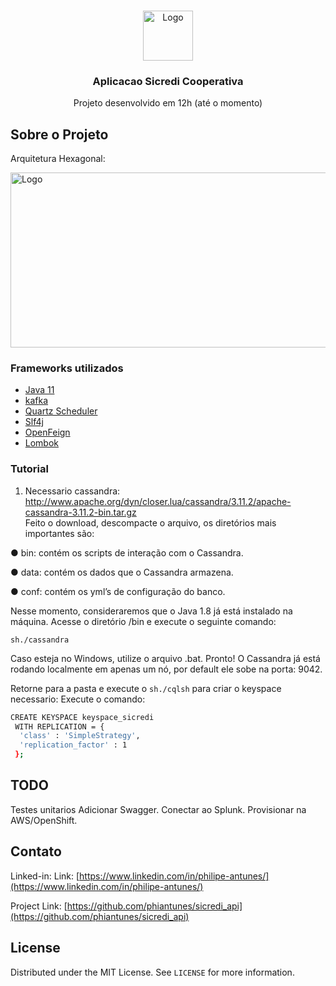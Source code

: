 
<!-- PROJECT LOGO -->
<br />
<p align="center">
  <a href="https://github.com/othneildrew/Best-README-Template">
    <img src="https://seeklogo.com/images/J/Java-logo-6BBEB11CBA-seeklogo.com.png" alt="Logo" width="80" height="80">
  </a>

  <h3 align="center">Aplicacao Sicredi Cooperativa</h3>

  <p align="center">
    Projeto desenvolvido em 12h (até o momento)
    <br />
  </p>
</p>





<!-- ABOUT THE PROJECT -->
## Sobre o Projeto

Arquitetura Hexagonal:


<img src="https://i0.wp.com/www.dineshonjava.com/wp-content/uploads/2020/02/hexagonal-architecture.png?w=530&ssl=1" alt="Logo" width="560" height="280">

### Frameworks utilizados

* [Java 11](#)
* [kafka ](#)
* [Quartz Scheduler](#)
* [Slf4j](#)
* [OpenFeign](#)
* [Lombok](#)



### Tutorial

1. Necessario cassandra: http://www.apache.org/dyn/closer.lua/cassandra/3.11.2/apache-cassandra-3.11.2-bin.tar.gz  
Feito o download, descompacte o arquivo, os diretórios mais importantes são:

● bin: contém os scripts de interação com o Cassandra.

● data: contém os dados que o Cassandra armazena.

● conf: contém os yml’s de configuração do banco.

Nesse momento, consideraremos que o Java 1.8 já está instalado na máquina. Acesse o diretório /bin e execute o seguinte comando:

 ```sh./cassandra```
 
Caso esteja no Windows, utilize o arquivo .bat.
Pronto! O Cassandra já está rodando localmente em apenas um nó, por default ele sobe na porta: 9042.

Retorne para a pasta e execute o  ```sh./cqlsh``` para criar o keyspace necessario:
Execute o comando:
 ```sh
CREATE KEYSPACE keyspace_sicredi
  WITH REPLICATION = {
   'class' : 'SimpleStrategy',
   'replication_factor' : 1
  };


```


## TODO
Testes unitarios
Adicionar Swagger. 
Conectar ao Splunk. 
Provisionar na AWS/OpenShift. 


<!-- CONTACT -->
## Contato

Linked-in: Link: [https://www.linkedin.com/in/philipe-antunes/](https://www.linkedin.com/in/philipe-antunes/)

Project Link: [https://github.com/phiantunes/sicredi_api](https://github.com/phiantunes/sicredi_api)

<!-- LICENSE -->
## License
Distributed under the MIT License. See `LICENSE` for more information.



